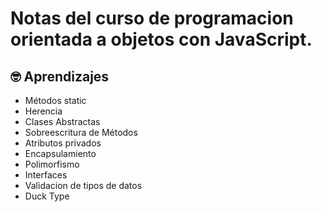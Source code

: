 # Notas del curso de programacion orientada a objetos con JavaScript.


## 🤓 Aprendizajes

- Métodos static
- Herencia
- Clases Abstractas
- Sobreescritura de Métodos
- Atributos privados
- Encapsulamiento
- Polimorfismo
- Interfaces
- Validacion de tipos de datos
- Duck Type